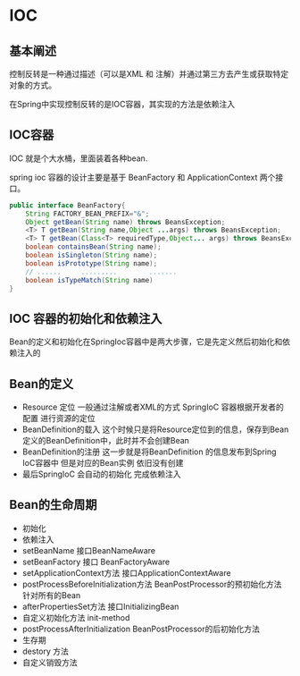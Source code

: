 # IOC

## 基本阐述
控制反转是一种通过描述（可以是XML 和 注解）并通过第三方去产生或获取特定对象的方式。

在Spring中实现控制反转的是IOC容器，其实现的方法是依赖注入

## IOC容器

IOC 就是个大水桶，里面装着各种bean.

spring ioc 容器的设计主要是基于 BeanFactory 和 ApplicationContext 两个接口。

```java
public interface BeanFactory{
    String FACTORY_BEAN_PREFIX="&";
    Object getBean(String name) throws BeansException;
    <T> T getBean(String name,Object ...args) throws BeansException;
    <T> T getBean(Class<T> requiredType,Object... args) throws BeansException
    boolean containsBean(String name);
    boolean isSingleton(String name);
    boolean isPrototype(String name);
    // ......     .........        .......
    boolean isTypeMatch(String name)
}

```

## IOC 容器的初始化和依赖注入

Bean的定义和初始化在SpringIoc容器中是两大步骤，它是先定义然后初始化和依赖注入的

## Bean的定义

 - Resource 定位 一般通过注解或者XML的方式 SpringIoC 容器根据开发者的配置 进行资源的定位
 - BeanDefinition的载入 这个时候只是将Resource定位到的信息，保存到Bean定义的BeanDefinition中，此时并不会创建Bean
 - BeanDefinition的注册 这一步就是将BeanDefinition 的信息发布到Spring IoC容器中 但是对应的Bean实例 依旧没有创建
 - 最后SpringIoC 会自动的初始化 完成依赖注入

## Bean的生命周期

- 初始化
- 依赖注入
- setBeanName 接口BeanNameAware
- setBeanFactory 接口 BeanFactoryAware
- setApplicationContext方法 接口ApplicationContextAware
- postProcessBeforeInitialization方法 BeanPostProcessor的预初始化方法 针对所有的Bean
- afterPropertiesSet方法 接口InitializingBean 
- 自定义初始化方法 init-method
- postProcessAfterInitialization BeanPostProcessor的后初始化方法
- 生存期
- destory 方法
- 自定义销毁方法


